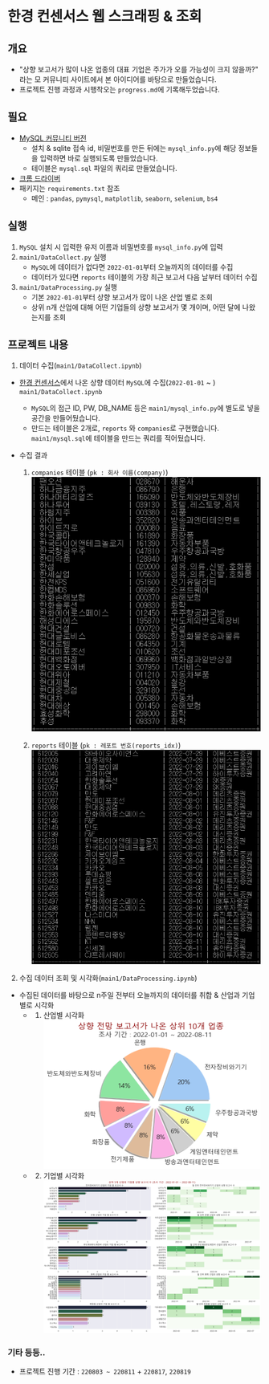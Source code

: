 # 한경 컨센서스 웹 스크래핑 & 조회

## 개요
- "상향 보고서가 많이 나온 업종의 대표 기업은 주가가 오를 가능성이 크지 않을까?" 라는 모 커뮤니티 사이트에서 본 아이디어를 바탕으로 만들었습니다.  
- 프로젝트 진행 과정과 시행착오는 `progress.md`에 기록해두었습니다.

## 필요
- [MySQL 커뮤니티 버전](https://dev.mysql.com/downloads/mysql/)
    - 설치 & sqlite 접속 id, 비밀번호를 만든 뒤에는 `mysql_info.py`에 해당 정보들을 입력하면 바로 실행되도록 만들었습니다.
    - 테이블은 `mysql.sql` 파일의 쿼리로 만들었습니다.
- [크롬 드라이버](https://chromedriver.chromium.org/downloads)
- 패키지는 `requirements.txt` 참조
    - 메인 : `pandas`, `pymysql`, `matplotlib`, `seaborn`, `selenium`, `bs4`

## 실행
1. `MySQL` 설치 시 입력한 유저 이름과 비밀번호를 `mysql_info.py`에 입력
2. `main1/DataCollect.py` 실행 
    - `MySQL`에 데이터가 없다면 `2022-01-01`부터 오늘까지의 데이터를 수집
    - 데이터가 있다면 `reports` 테이블의 가장 최근 보고서 다음 날부터 데이터 수집
3. `main1/DataProcessing.py` 실행
    - 기본 `2022-01-01`부터 상향 보고서가 많이 나온 산업 별로 조회
    - 상위 n개 산업에 대해 어떤 기업들의 상향 보고서가 몇 개이며, 어떤 달에 나왔는지를 조회

## 프로젝트 내용
1. 데이터 수집(`main1/DataCollect.ipynb`)
- [한경 컨센서스](http://hkconsensus.hankyung.com/apps.analysis/analysis.list?&skinType=stock_good)에서 나온 상향 데이터 `MySQL`에 수집(`2022-01-01` ~ ) `main1/DataCollect.ipynb`
    - `MySQL`의 접근 ID, PW, DB_NAME 등은 `main1/mysql_info.py`에 별도로 넣을 공간을 만들어뒀습니다.
    - 만드는 테이블은 2개로, `reports` 와 `companies`로 구현했습니다. `main1/mysql.sql`에 테이블을 만드는 쿼리를 적어뒀습니다.

- 수집 결과
    1. `companies` 테이블  (`pk : 회사 이름(company)`)  
    ![](images/companies_sql.PNG)  

    2. `reports` 테이블  (`pk : 레포트 번호(reports_idx)`)  
    ![](images/reports.PNG)  

2. 수집 데이터 조회 및 시각화(`main1/DataProcessing.ipynb`)
- 수집된 데이터를 바탕으로 n주일 전부터 오늘까지의 데이터를 취합 & 산업과 기업별로 시각화 
    - 1. 산업별 시각화  
        ![](images/categories.png)
    - 2. 기업별 시각화  
        ![](images/companies.png)


### 기타 등등..
- 프로젝트 진행 기간 : `220803 ~ 220811` + `220817`, `220819`
